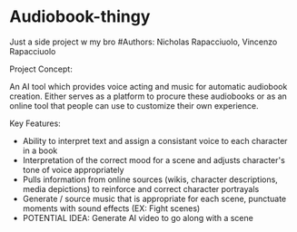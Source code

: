 # Audiobook-thingy
Just a side project w my bro
#Authors: Nicholas Rapacciuolo, Vincenzo Rapacciuolo

Project Concept:

An AI tool which provides voice acting and music for automatic audiobook creation. Either serves as a platform to procure these audiobooks or as an online tool that people can use to customize their own experience.

Key Features:
- Ability to interpret text and assign a consistant voice to each character in a book
- Interpretation of the correct mood for a scene and adjusts character's tone of voice appropriately
- Pulls information from online sources (wikis, character descriptions, media depictions) to reinforce and correct character portrayals
- Generate / source music that is appropriate for each scene, punctuate moments with sound effects (EX: Fight scenes)
- POTENTIAL IDEA: Generate AI video to go along with a scene
